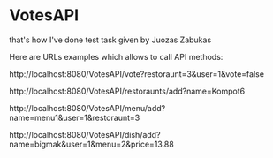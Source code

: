 # VotesAPI
that's how I've done test task given by Juozas Zabukas

Here are URLs examples which allows to call API methods:

http://localhost:8080/VotesAPI/vote?restoraunt=3&user=1&vote=false

http://localhost:8080/VotesAPI/restoraunts/add?name=Kompot6

http://localhost:8080/VotesAPI/menu/add?name=menu1&user=1&restoraunt=3

http://localhost:8080/VotesAPI/dish/add?name=bigmak&user=1&menu=2&price=13.88
